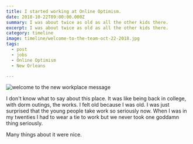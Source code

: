 ```yaml
---
title: I started working at Online Optimism.
date: 2018-10-22T09:00:00.000Z
summary: I was about twice as old as all the other kids there.
excerpt: I was about twice as old as all the other kids there.
category: timeline
image: timeline/welcome-to-the-team-oct-22-2018.jpg
tags:
  - post 
  - jobs
  - Online Optimism
  - New Orleans

---
```


![welcome to the new workplace message](/static/img/timeline/welcome-to-the-team-oct-22-2018.jpg "welcome to the new workplace message")

I don't know what to say about this place. It was like being back in college, with dorm outings, the works. I felt old because I was old. I was just surprised that the young people take work so seriously now. When I was in my twenties I had to wear a tie to work but we never took one goddamn thing seriously.

Many things about it were nice.